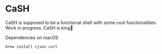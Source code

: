 # CaSH
CaSH is supposed to be a functional shell with some cool functionalities. Work in progress. CaSH is king💸

Dependencies on macOS
```
brew install cjson curl
```